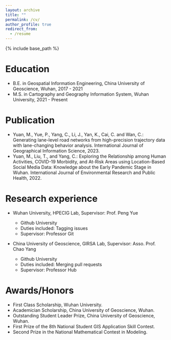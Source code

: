 ```yaml
---
layout: archive
title: ""
permalink: /cv/
author_profile: true
redirect_from:
  - /resume
---
```


{% include base_path %}

Education
======
* B.E. in Geospatial Information Engineering, China University of Geoscience, Wuhan, 2017 - 2021
* M.S. in  Cartography and Geography Information System, Wuhan University, 2021 - Present

Publication
======
* Yuan, M., Yue, P., Yang, C., Li, J., Yan, K., Cai, C. and Wan, C.: Generating lane-level road networks from high-precision trajectory data with lane-changing behavior analysis. International Journal of Geographical Information Science, 2023.
* Yuan, M., Liu, T., and Yang, C.: Exploring the Relationship among Human Activities, COVID-19 Morbidity, and At-Risk Areas using Location-Based Social Media Data: Knowledge about the Early Pandemic Stage in Wuhan. International Journal of Environmental Research and Public Health, 2022.

Research experience
======
* Wuhan University, HPECIG Lab, Supervisor: Prof. Peng Yue
  * Github University
  * Duties included: Tagging issues
  * Supervisor: Professor Git

* China University of Geoscience, GIRSA Lab, Supervisor: Asso. Prof. Chao Yang
  * Github University
  * Duties included: Merging pull requests
  * Supervisor: Professor Hub

Awards/Honors
======
* First Class Scholarship, Wuhan University.  
* Academician Scholarship, China University of Geoscience, Wuhan.
* Outstanding Student Leader Prize, China University of Geoscience, Wuhan.
* First Prize of the 8th National Student GIS Application Skill Contest.
* Second Prize in the National Mathematical Contest in Modeling.
